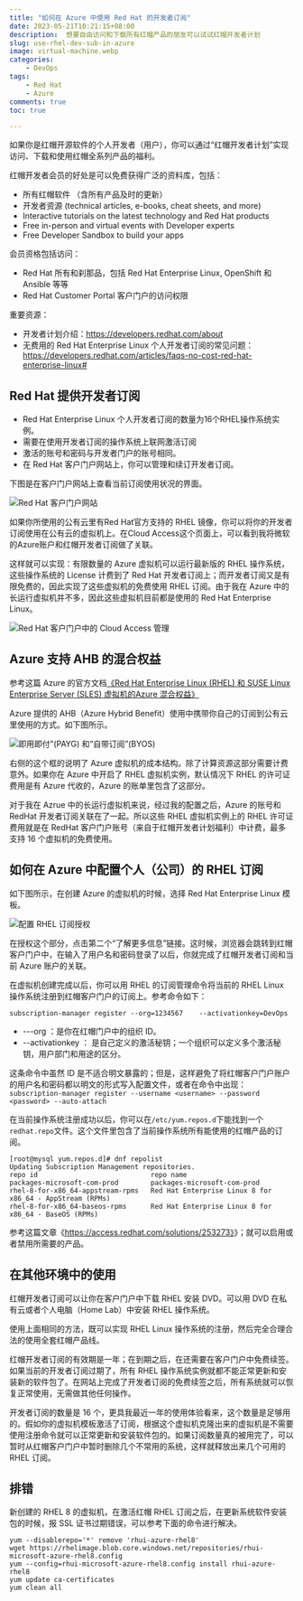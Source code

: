 ```yaml
---
title: "如何在 Azure 中使用 Red Hat 的开发者订阅"
date: 2023-05-21T10:21:15+08:00
description:  想要自由访问和下载所有红帽产品的朋友可以试试红帽开发者计划
slug: use-rhel-dev-sub-in-azure
image: virtual-machine.webp
categories:
    - DevOps
tags:
    - Red Hat
    - Azure
comments: true
toc: true

---
```


如果你是红帽开源软件的个人开发者（用户），你可以通过“红帽开发者计划”实现访问、下载和使用红帽全系列产品的福利。

红帽开发者会员的好处是可以免费获得广泛的资料库，包括：

- 所有红帽软件 （含所有产品及时的更新）
- 开发者资源 (technical articles, e-books, cheat sheets, and more)
- Interactive tutorials on the latest technology and Red Hat products
- Free in-person and virtual events with Developer experts
- Free Developer Sandbox to build your apps

会员资格包括访问：

- Red Hat 所有和刹那品，包括 Red Hat Enterprise Linux, OpenShift 和 Ansible 等等
- Red Hat Customer Portal 客户门户的访问权限

重要资源：

- 开发者计划介绍：<https://developers.redhat.com/about>
- 无费用的 Red Hat Enterprise Linux 个人开发者订阅的常见问题：<https://developers.redhat.com/articles/faqs-no-cost-red-hat-enterprise-linux#>

## Red Hat 提供开发者订阅

- Red Hat Enterprise Linux 个人开发者订阅的数量为16个RHEL操作系统实例。
- 需要在使用开发者订阅的操作系统上联网激活订阅
- 激活的账号和密码与开发者门户的账号相同。
- 在 Red Hat 客户门户网站上，你可以管理和续订开发者订阅。

下图是在客户门户网站上查看当前订阅使用状况的界面。

![ Red Hat 客户门户网站](red-hat-dev-sub.webp)

如果你所使用的公有云里有Red Hat官方支持的 RHEL 镜像，你可以将你的开发者订阅使用在公有云的虚拟机上。在Cloud Access这个页面上，可以看到我将微软的Azure账户和红帽开发者订阅做了关联。

这样就可以实现：有限数量的 Azure 虚拟机可以运行最新版的 RHEL 操作系统，这些操作系统的 License 计费到了 Red Hat 开发者订阅上；而开发者订阅又是有限免费的，因此实现了这些虚拟机的免费使用 RHEL 订阅。由于我在 Azure 中的长运行虚拟机并不多，因此这些虚拟机目前都是使用的 Red Hat Enterprise Linux。

![Red Hat 客户门户中的 Cloud Access 管理](red-hat-dev-sub-cloud-access.webp)

## Azure 支持 AHB 的混合权益

参考这篇 Azure 的官方文档[《Red Hat Enterprise Linux (RHEL) 和 SUSE Linux Enterprise Server (SLES) 虚拟机的Azure 混合权益》](https://learn.microsoft.com/zh-cn/azure/virtual-machines/linux/azure-hybrid-benefit-linux?tabs=rhelpayg%2Crhelbyos%2CrhelEnablebyos%2Crhelcompliance)

Azure 提供的 AHB（Azure Hybrid Benefit）使用中携带你自己的订阅到公有云里使用的方式。如下图所示。

![即用即付”(PAYG) 和“自带订阅”(BYOS)](azure-hybrid-benefit-compare.webp)

右侧的这个框的说明了 Azure 虚拟机的成本结构。除了计算资源这部分需要计费意外。如果你在 Azure 中开启了 RHEL 虚拟机实例，默认情况下 RHEL 的许可证费用是有 Azure 代收的，Azure 的账单里包含了这部分。

对于我在 Azrue 中的长运行虚拟机来说，经过我的配置之后，Azure 的账号和 RedHat 开发者订阅关联在了一起。所以这些 RHEL 虚拟机实例上的 RHEL 许可证费用就是在 RedHat 客户门户账号（来自于红帽开发者计划福利）中计费，最多支持 16 个虚拟机的免费使用。

## 如何在 Azure 中配置个人（公司）的 RHEL 订阅

如下图所示，在创建 Azure 的虚拟机的时候，选择 Red Hat Enterprise Linux 模板。

![配置 RHEL 订阅授权](azure-rhel-sub.webp)

在授权这个部分，点击第二个“了解更多信息”链接。这时候，浏览器会跳转到红帽客户门户中，在输入了用户名和密码登录了以后，你就完成了红帽开发者订阅和当前 Azure 账户的关联。

在虚拟机创建完成以后，你可以用 RHEL 的订阅管理命令将当前的 RHEL Linux 操作系统注册到红帽客户门户的订阅上。参考命令如下：

```
subscription-manager register --org=1234567    --activationkey=DevOps
```

- ---org ：是你在红帽门户中的组织 ID。
- --activationkey ： 是自己定义的激活秘钥；一个组织可以定义多个激活秘钥，用户部门和用途的区分。

这条命令中虽然 ID 是不适合明文暴露的；但是，这样避免了将红帽客户门户账户的用户名和密码都以明文的形式写入配置文件，或者在命令中出现：`subscription-manager register --username <username> --password <password> --auto-attach`

在当前操作系统注册成功以后，你可以在`/etc/yum.repos.d`下能找到一个`redhat.repo`文件。这个文件里包含了当前操作系统所有能使用的红帽产品的订阅。

```
[root@mysql yum.repos.d]# dnf repolist
Updating Subscription Management repositories.
repo id                            repo name
packages-microsoft-com-prod        packages-microsoft-com-prod
rhel-8-for-x86_64-appstream-rpms   Red Hat Enterprise Linux 8 for x86_64 - AppStream (RPMs)
rhel-8-for-x86_64-baseos-rpms      Red Hat Enterprise Linux 8 for x86_64 - BaseOS (RPMs)
```

参考这篇文章《<https://access.redhat.com/solutions/253273》>》；就可以启用或者禁用所需要的产品。

## 在其他环境中的使用

红帽开发者订阅可以让你在客户门户中下载 RHEL 安装 DVD。可以用 DVD 在私有云或者个人电脑（Home Lab）中安装 RHEL 操作系统。

使用上面相同的方法，既可以实现 RHEL Linux 操作系统的注册，然后完全合理合法的使用全套红帽产品线。

红帽开发者订阅的有效期是一年；在到期之后，在还需要在客户门户中免费续签。如果当前的开发者订阅过期了，所有 RHEL 操作系统实例就都不能正常更新和安装新的软件包了。在网站上完成了开发者订阅的免费续签之后，所有系统就可以恢复正常使用，无需做其他任何操作。

开发者订阅的数量是 16 个，更具我最近一年的使用体验看来，这个数量是足够用的。假如你的虚拟机模板激活了订阅，根据这个虚拟机克隆出来的虚拟机是不需要使用注册命令就可以正常更新和安装软件包的。如果订阅数量真的被用完了，可以暂时从红帽客户门户中暂时删除几个不常用的系统，这样就释放出来几个可用的 RHEL 订阅。

## 排错

新创建的 RHEL 8 的虚拟机，在激活红帽 RHEL 订阅之后，在更新系统软件安装包的时候，报 SSL 证书过期错误，可以参考下面的命令进行解决。

```
yum --disablerepo='*' remove 'rhui-azure-rhel8'
wget https://rhelimage.blob.core.windows.net/repositories/rhui-microsoft-azure-rhel8.config
yum --config=rhui-microsoft-azure-rhel8.config install rhui-azure-rhel8
yum update ca-certificates
yum clean all
```

